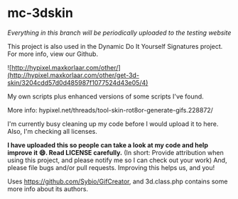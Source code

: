 # mc-3dskin
_Everything in this branch will be periodically uploaded to the testing website_


This project is also used in the Dynamic Do It Yourself Signatures project. For more info, view our Github.


![http://hypixel.maxkorlaar.com/other/](http://hypixel.maxkorlaar.com/other/get-3d-skin/3204cdd57d0d485987f1077524d43e05/4)


My own scripts plus enhanced versions of some scripts I've found.

More info: hypixel.net/threads/tool-skin-rot8or-generate-gifs.228872/


I'm currently busy cleaning up my code before I would upload it to here.
Also, I'm checking all licenses. 

**I have uploaded this so people can take a look at my code and help improve it :smile:. Read LICENSE carefully.**
(In short: Provide attribution when using this project, and please notify me so I can check out your work)
And, please file bugs and/or pull requests. Improving this helps us, and you!


Uses https://github.com/Sybio/GifCreator, and 3d.class.php contains some more info about its authors.
